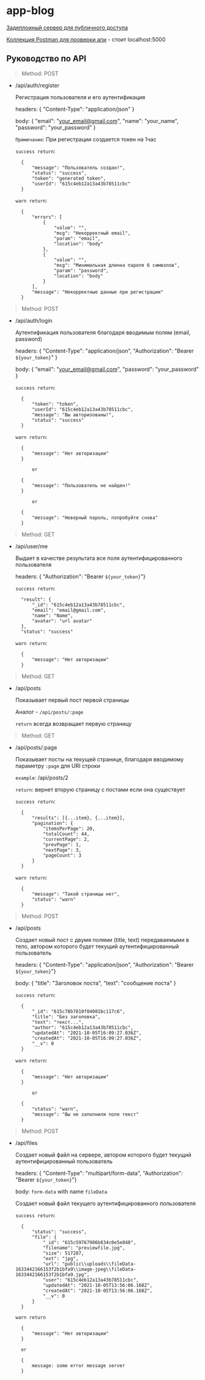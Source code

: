 # app-blog

[Задеплоиный сервер для публичного доступа](http://159.89.27.209:5000/)

[Коллекция Postman для проверки апи](PostManCollection.json) - стоит localhost:5000

## Руководство по API

> Method: POST
- /api/auth/register

    Регистрация пользователя и его аутентификация

    headers: { "Content-Type": "application/json" }

    body: {
        "email": "your_email@gmail.com",
        "name": "your_name",
        "password": "your_password"
    }

    `Примечание`: При регистрации создается токен на 1час

    `success return`:

        {
            "message": "Пользователь создан!",
            "status": "success",
            "token": "generated token",
            "userId": "615c4eb12a13a43b78511cbc"
        }

    `warn return`: 

        {
            "errors": [
                {
                    "value": "",
                    "msg": "Некорректный email",
                    "param": "email",
                    "location": "body"
                },
                {
                    "value": "",
                    "msg": "Минимальная длинна пароля 6 символов",
                    "param": "password",
                    "location": "body"
                }
            ],
            "message": "Некорректные данные при регистрации"
        }

> Method: POST
- /api/auth/login

    Аутентификация пользователя благодаря вводимым полям (email, password)

    headers: { "Content-Type": "application/json", "Authorization": "Bearer `${your_token}`" }

    body: {
        "email": "your_email@gmail.com",
        "password": "your_password"
    }

    `success return`:

        {
            "token": "token",
            "userId": "615c4eb12a13a43b78511cbc",
            "message": "Вы авторизованы!",
            "status": "success"
        }

    `warn return`: 

        {
            "message": "Нет авторизации"
        }

            or

        {
            "message": "Пользователь не найден!"
        }

            or
        
        {
            "message": "Неверный пароль, попробуйте снова"
        }

> Method: GET
- /api/user/me

    Выдает в качестве результата все поля аутентифицированного пользователя

    headers: { "Authorization": "Bearer `${your_token}`"}

    `success return`:

        "result": {
            "_id": "615c4eb12a13a43b78511cbc",
            "email": "email@gmail.com",
            "name": "Name",
            "avatar": "url avatar"
        },
        "status": "success"

    `warn return`: 

        {
            "message": "Нет авторизации"
        }

> Method: GET
- /api/posts

    Показывает первый пост первой страницы

    Аналог - `/api/posts/:page`

    `return` всегда возвращает первую страницу

> Method: GET
- /api/posts/:page

    Показывает посты на текущей странице, благодаря вводимому параметру `:page` для URI строки

    `example`:  /api/posts/2

    `return`:  вернет вторую страницу с постами если она существует

    `success return`:

        {
            "results": [{...item}, {...item}],
            "pagination": {
                "itemsPerPage": 20,
                "totalCount": 44,
                "currentPage": 2,
                "prevPage": 1,
                "nextPage": 3,
                "pageCount": 3
            }
        }

    `warn return`:

        {
            "message": "Такой страницы нет",
            "status": "warn"
        }


> Method: POST
- /api/posts

    Создает новый пост c двумя полями (title, text) передаваемыми в тело, автором которого будет текущий аутентифицированный пользователь
    
    headers: { "Content-Type": "application/json", "Authorization": "Bearer `${your_token}`"}

    body: {
        "title": "Заголовок поста",
        "text": "сообщение поста"
    }

    `success return`:

        {
            "_id": "615c78b7810f04001bc117c6",
            "title": "Без заголовка",
            "text": "текст...",
            "author": "615c4eb12a13a43b78511cbc",
            "updatedAt": "2021-10-05T16:09:27.036Z",
            "createdAt": "2021-10-05T16:09:27.036Z",
            "__v": 0
        }

    `warn return`:

        {
            "message": "Нет авторизации"
        }

            or
        
        {
            "status": "warn",
            "message": "Вы не заполнили поле текст"
        }

> Method: POST
- /api/files

    Создает новый файл на сервере, автором которого будет текущий аутентифицированный пользователь

    headers: { "Content-Type": "multipart/form-data", "Authorization": "Bearer `${your_token}`"}

    body: `form-data` with name `fileData`

    Создает новый файл текущего аутентифицированного пользователя

    `success return`:

        {
            "status": "success",
            "file": {
                "_id": "615c59767986b834c0e5e848",
                "filename": "previewfile.jpg",
                "size": 517287,
                "ext": "jpg",
                "url": "public\\uploads\\fileData-1633442166153f2b1bfa9\\image-jpeg\\fileData-1633442166153f2b1bfa9.jpg",
                "user": "615c4eb12a13a43b78511cbc",
                "updatedAt": "2021-10-05T13:56:06.168Z",
                "createdAt": "2021-10-05T13:56:06.168Z",
                "__v": 0
            }
        }

    `warn return`

        {
            "message": "Нет авторизации"
        }

        or 

        {
            message: some error message server
        }
